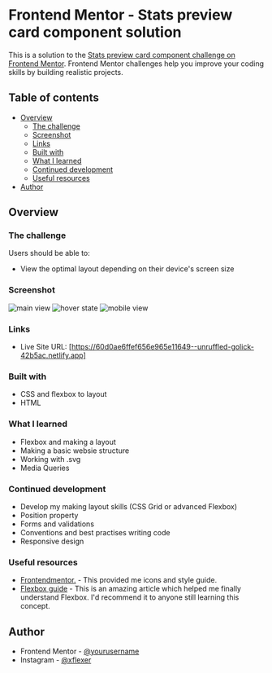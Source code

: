 # Frontend Mentor - Stats preview card component solution

This is a solution to the [Stats preview card component challenge on Frontend Mentor](https://www.frontendmentor.io/challenges/stats-preview-card-component-8JqbgoU62). 
Frontend Mentor challenges help you improve your coding skills by building realistic projects. 

## Table of contents

- [Overview](#overview)
  - [The challenge](#the-challenge)
  - [Screenshot](#screenshot)
  - [Links](#links)
  - [Built with](#built-with)
  - [What I learned](#what-i-learned)
  - [Continued development](#continued-development)
  - [Useful resources](#useful-resources)
- [Author](#author)


## Overview

### The challenge

Users should be able to:

- View the optimal layout depending on their device's screen size

### Screenshot

![main view](https://i.imgur.com/P22phK7.png)
![hover state](https://i.imgur.com/LEuNOjZ.png)
![mobile view](https://i.imgur.com/LWrU3xv.png)

### Links

- Live Site URL: [https://60d0ae6ffef656e965e11649--unruffled-golick-42b5ac.netlify.app]

### Built with

- CSS and flexbox to layout
- HTML

### What I learned

- Flexbox and making a layout
- Making a basic websie structure
- Working with .svg
- Media Queries

### Continued development

- Develop my making layout skills (CSS Grid or advanced Flexbox)
- Position property
- Forms and validations
- Conventions and best practises writing code
- Responsive design

### Useful resources

- [Frontendmentor.](https://www.frontendmentor.io/solutions) - This provided me icons and style guide.
- [Flexbox guide](https://css-tricks.com/snippets/css/a-guide-to-flexbox/) - This is an amazing article which helped me finally understand Flexbox. I'd recommend it to anyone still learning this concept.

## Author

- Frontend Mentor - [@yourusername](https://www.frontendmentor.io/profile/yourusername)
- Instagram - [@xflexer](https://www.instagram.com/xflexer/)

